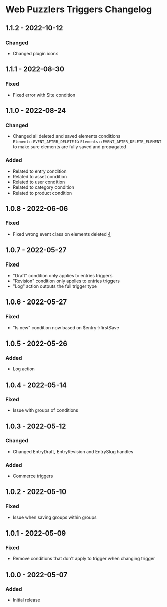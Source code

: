 # Web Puzzlers Triggers Changelog

## 1.1.2 - 2022-10-12
### Changed
- Changed plugin icons

## 1.1.1 - 2022-08-30
### Fixed
- Fixed error with Site condition

## 1.1.0 - 2022-08-24
### Changed
- Changed all deleted and saved elements conditions `Element::EVENT_AFTER_DELETE` to `Elements::EVENT_AFTER_DELETE_ELEMENT` to make sure elements are fully saved and propagated
### Added
- Related to entry condition
- Related to asset condition
- Related to user condition
- Related to category condition
- Related to product condition

## 1.0.8 - 2022-06-06
### Fixed
- Fixed wrong event class on elements deleted [4](https://github.com/ryssbowh/craft-triggers/issues/4)

## 1.0.7 - 2022-05-27
### Fixed
- "Draft" condition only applies to entries triggers
- "Revision" condition only applies to entries triggers
- "Log" action outputs the full trigger type

## 1.0.6 - 2022-05-27
### Fixed
- "Is new" condition now based on $entry->firstSave

## 1.0.5 - 2022-05-26
### Added
- Log action

## 1.0.4 - 2022-05-14
### Fixed
- Issue with groups of conditions

## 1.0.3 - 2022-05-12
### Changed
- Changed EntryDraft, EntryRevision and EntrySlug handles
### Added
- Commerce triggers

## 1.0.2 - 2022-05-10
### Fixed
- Issue when saving groups within groups

## 1.0.1 - 2022-05-09
### Fixed
- Remove conditions that don't apply to trigger when changing trigger

## 1.0.0 - 2022-05-07
### Added
- Initial release